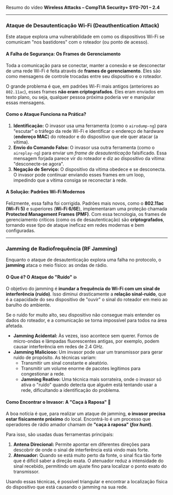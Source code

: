 Resumo do vídeo **Wireless Attacks – CompTIA Security+ SY0-701 – 2.4**

---

### **Ataque de Desautenticação Wi-Fi (Deauthentication Attack)**

Este ataque explora uma vulnerabilidade em como os dispositivos Wi-Fi se comunicam "nos bastidores" com o roteador (ou ponto de acesso).

#### **A Falha de Segurança: Os Frames de Gerenciamento**

Toda a comunicação para se conectar, manter a conexão e se desconectar de uma rede Wi-Fi é feita através de **frames de gerenciamento**. Eles são como mensagens de controle trocadas entre seu dispositivo e o roteador.

O grande problema é que, em padrões Wi-Fi mais antigos (anteriores ao `802.11ac`), esses frames **não eram criptografados**. Eles eram enviados em texto plano, ou seja, qualquer pessoa próxima poderia ver e manipular essas mensagens.



#### **Como o Ataque Funciona na Prática?**

1.  **Identificação:** O invasor usa uma ferramenta (como o `airodump-ng`) para "escutar" o tráfego da rede Wi-Fi e identificar o endereço de hardware (**endereço MAC**) do roteador e do dispositivo que ele quer atacar (a vítima).
2.  **Envio do Comando Falso:** O invasor usa outra ferramenta (como o `aireplay-ng`) para enviar um *frame de desautenticação* falsificado. Essa mensagem forjada parece vir do roteador e diz ao dispositivo da vítima: "desconecte-se agora".
3.  **Negação de Serviço:** O dispositivo da vítima obedece e se desconecta. O invasor pode continuar enviando esses frames em um loop, impedindo que a vítima consiga se reconectar à rede.

#### **A Solução: Padrões Wi-Fi Modernos**

Felizmente, essa falha foi corrigida. Padrões mais novos, como o **802.11ac (Wi-Fi 5)** e superiores (**Wi-Fi 6/6E**), implementaram uma proteção chamada **Protected Management Frames (PMF)**. Com essa tecnologia, os frames de gerenciamento críticos (como os de desautenticação) são **criptografados**, tornando esse tipo de ataque ineficaz em redes modernas e bem configuradas.

---

### **Jamming de Radiofrequência (RF Jamming)**

Enquanto o ataque de desautenticação explora uma falha no protocolo, o **jamming** ataca o meio físico: as ondas de rádio.

#### **O Que é? O Ataque do "Ruído"** 💥

O objetivo do jamming é **inundar a frequência do Wi-Fi com um sinal de interferência (ruído)**. Isso diminui drasticamente a **relação sinal-ruído**, que é a capacidade do seu dispositivo de "ouvir" o sinal do roteador em meio ao barulho do ambiente.

Se o ruído for muito alto, seu dispositivo não consegue mais entender os dados do roteador, e a comunicação se torna impossível para todos na área afetada.

* **Jamming Acidental:** Às vezes, isso acontece sem querer. Fornos de micro-ondas e lâmpadas fluorescentes antigas, por exemplo, podem causar interferência em redes de 2.4 GHz.
* **Jamming Malicioso:** Um invasor pode usar um transmissor para gerar ruído de propósito. As técnicas variam:
    * Transmitir um sinal constante e aleatório.
    * Transmitir um volume enorme de pacotes legítimos para congestionar a rede.
    * **Jamming Reativo:** Uma técnica mais sorrateira, onde o invasor só ativa o "ruído" quando detecta que alguém está tentando usar a rede, dificultando a identificação do problema.

#### **Como Encontrar o Invasor: A "Caça à Raposa" 🦊**

A boa notícia é que, para realizar um ataque de jamming, **o invasor precisa estar fisicamente próximo** do local. Encontrá-lo é um processo que operadores de rádio amador chamam de **"caça à raposa" (*fox hunt*)**.

Para isso, são usadas duas ferramentas principais:

1.  **Antena Direcional:** Permite apontar em diferentes direções para descobrir de onde o sinal de interferência está vindo mais forte.
2.  **Atenuador:** Quando se está muito perto da fonte, o sinal fica tão forte que é difícil saber a direção exata. O atenuador reduz a intensidade do sinal recebido, permitindo um ajuste fino para localizar o ponto exato do transmissor.



Usando essas técnicas, é possível triangular e encontrar a localização física do dispositivo que está causando o jamming na sua rede.